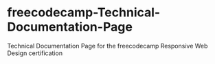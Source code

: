 # freecodecamp-Technical-Documentation-Page
Technical Documentation Page for the freecodecamp Responsive Web Design certification 
